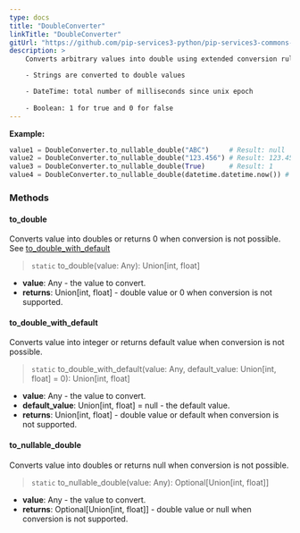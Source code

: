 ```yaml
---
type: docs
title: "DoubleConverter"
linkTitle: "DoubleConverter"
gitUrl: "https://github.com/pip-services3-python/pip-services3-commons-python"
description: > 
    Converts arbitrary values into double using extended conversion rules:

    - Strings are converted to double values

    - DateTime: total number of milliseconds since unix epoсh
    
    - Boolean: 1 for true and 0 for false  
---
```



**Example:**

```python
value1 = DoubleConverter.to_nullable_double("ABC")     # Result: null
value2 = DoubleConverter.to_nullable_double("123.456") # Result: 123.456
value3 = DoubleConverter.to_nullable_double(True)      # Result: 1
value4 = DoubleConverter.to_nullable_double(datetime.datetime.now()) # Result: current milliseconds

```

### Methods

#### to_double
Converts value into doubles or returns 0 when conversion is not possible.  
See [to_double_with_default](#to_double_with_default)

> `static` to_double(value: Any): Union[int, float]

- **value**: Any - the value to convert.
- **returns**: Union[int, float] - double value or 0 when conversion is not supported.

#### to_double_with_default
Converts value into integer or returns default value when conversion is not possible.

> `static` to_double_with_default(value: Any, default_value: Union[int, float] = 0): Union[int, float]

- **value**: Any - the value to convert.
- **default_value**: Union[int, float] = null - the default value.
- **returns**: Union[int, float] - double value or default when conversion is not supported.

#### to_nullable_double
Converts value into doubles or returns null when conversion is not possible.

> `static` to_nullable_double(value: Any): Optional[Union[int, float]]

- **value**: Any - the value to convert.
- **returns**: Optional[Union[int, float]] - double value or null when conversion is not supported.